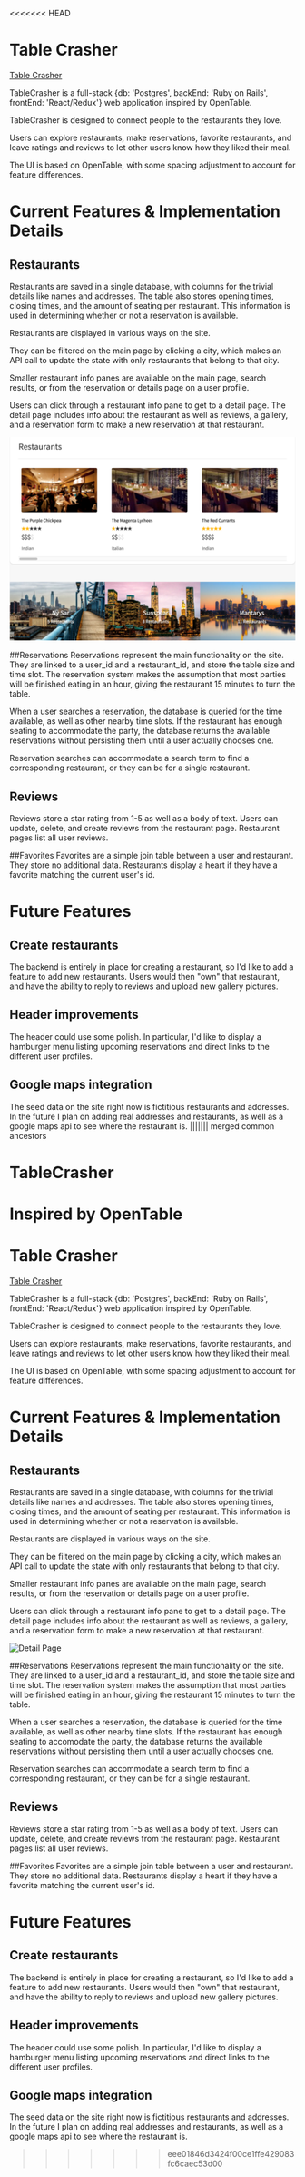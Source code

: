 <<<<<<< HEAD
# Table Crasher

<a href="http://tablecrasher.co">Table Crasher</a>

TableCrasher is a full-stack {db: 'Postgres', backEnd: 'Ruby on Rails', frontEnd: 'React/Redux'} web application inspired by OpenTable.

TableCrasher is designed to connect people to the restaurants they love.

Users can explore restaurants, make reservations, favorite restaurants, and leave ratings and reviews to let other users know how they liked their meal.

The UI is based on OpenTable, with some spacing adjustment to account for feature differences.

# Current Features & Implementation Details

## Restaurants
Restaurants are saved in a single database, with columns for the trivial details like names and addresses. The table also stores opening times, closing times, and the amount of seating per restaurant. This information is used in determining whether or not a reservation is available.

Restaurants are displayed in various ways on the site.

They can be filtered on the main page by clicking a city, which makes an API call to update the state with only restaurants that belong to that city.

Smaller restaurant info panes are available on the main page, search results, or from the reservation or details page on a user profile.

Users can click through a restaurant info pane to get to a detail page. The detail page includes info about the restaurant as well as reviews, a gallery, and a reservation form to make a new reservation at that restaurant.

![Detail Page](docs/MainPageScreenShot.png)

##Reservations
Reservations represent the main functionality on the site. They are linked to a user_id and a restaurant_id, and store the table size and time slot. The reservation system makes the assumption that most parties will be finished eating in an hour, giving the restaurant 15 minutes to turn the table.

When a user searches a reservation, the database is queried for the time available, as well as other nearby time slots. If the restaurant has enough seating to accommodate the party, the database returns the available reservations without persisting them until a user actually chooses one.

Reservation searches can accommodate a search term to find a corresponding restaurant, or they can be for a single restaurant.

## Reviews
Reviews store a star rating from 1-5 as well as a body of text. Users can update, delete, and create reviews from the restaurant page. Restaurant pages list all user reviews.

##Favorites
Favorites are a simple join table between a user and restaurant. They store no additional data. Restaurants display a heart if they have a favorite matching the current user's id.

# Future Features

## Create restaurants
The backend is entirely in place for creating a restaurant, so I'd like to add a feature to add new restaurants. Users would then "own" that restaurant, and have the ability to reply to reviews and upload new gallery pictures.

## Header improvements
The header could use some polish. In particular, I'd like to display a hamburger menu listing upcoming reservations and direct links to the different user profiles.

## Google maps integration
The seed data on the site right now is fictitious restaurants and addresses. In the future I plan on adding real addresses and restaurants, as well as a google maps api to see where the restaurant is.
||||||| merged common ancestors
# TableCrasher
Inspired by OpenTable
=======
# Table Crasher

<a href="http://tablecrasher.co">Table Crasher</a>

TableCrasher is a full-stack {db: 'Postgres', backEnd: 'Ruby on Rails', frontEnd: 'React/Redux'} web application inspired by OpenTable.

TableCrasher is designed to connect people to the restaurants they love.

Users can explore restaurants, make reservations, favorite restaurants, and leave ratings and reviews to let other users know how they liked their meal.

The UI is based on OpenTable, with some spacing adjustment to account for feature differences.

# Current Features & Implementation Details

## Restaurants
Restaurants are saved in a single database, with columns for the trivial details like names and addresses. The table also stores opening times, closing times, and the amount of seating per restaurant. This information is used in determining whether or not a reservation is available.

Restaurants are displayed in various ways on the site.

They can be filtered on the main page by clicking a city, which makes an API call to update the state with only restaurants that belong to that city.

Smaller restaurant info panes are available on the main page, search results, or from the reservation or details page on a user profile.

Users can click through a restaurant info pane to get to a detail page. The detail page includes info about the restaurant as well as reviews, a gallery, and a reservation form to make a new reservation at that restaurant.

![Detail Page](docs/wireframes/RestaurantDetails.png)

##Reservations
Reservations represent the main functionality on the site. They are linked to a user_id and a restaurant_id, and store the table size and time slot. The reservation system makes the assumption that most parties will be finished eating in an hour, giving the restaurant 15 minutes to turn the table.

When a user searches a reservation, the database is queried for the time available, as well as other nearby time slots. If the restaurant has enough seating to accomodate the party, the database returns the available reservations without persisting them until a user actually chooses one.

Reservation searches can accommodate a search term to find a corresponding restaurant, or they can be for a single restaurant.

## Reviews
Reviews store a star rating from 1-5 as well as a body of text. Users can update, delete, and create reviews from the restaurant page. Restaurant pages list all user reviews.

##Favorites
Favorites are a simple join table between a user and restaurant. They store no additional data. Restaurants display a heart if they have a favorite matching the current user's id.

# Future Features

## Create restaurants
The backend is entirely in place for creating a restaurant, so I'd like to add a feature to add new restaurants. Users would then "own" that restaurant, and have the ability to reply to reviews and upload new gallery pictures.

## Header improvements
The header could use some polish. In particular, I'd like to display a hamburger menu listing upcoming reservations and direct links to the different user profiles.

## Google maps integration
The seed data on the site right now is fictitious restaurants and addresses. In the future I plan on adding real addresses and restaurants, as well as a google maps api to see where the restaurant is.
>>>>>>> eee01846d3424f00ce1ffe429083fc6caec53d00
